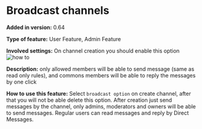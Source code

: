 # Broadcast channels

**Added in version:** 0.64

**Type of feature:** User Feature, Admin Feature

**Involved settings:** On channel creation you should enable this option
![how to](/.......png)

**Description:** only allowed members will be able to send message (same as read only rules), and commons members will be able to reply the messages by one click

**How to use this feature:** Select `broadcast option` on create channel, after that you will not be able delete this option.
After creation just send messages by the channel, only admins, moderators and owners will be able to send messages. Regular users can read messages and reply by Direct Messages. 
